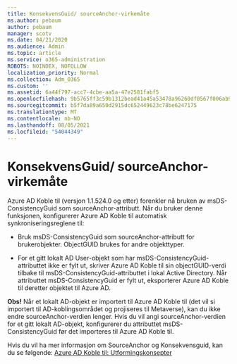 ```yaml
---
title: KonsekvensGuid/ sourceAnchor-virkemåte
ms.author: pebaum
author: pebaum
manager: scotv
ms.date: 04/21/2020
ms.audience: Admin
ms.topic: article
ms.service: o365-administration
ROBOTS: NOINDEX, NOFOLLOW
localization_priority: Normal
ms.collection: Adm_O365
ms.custom: ''
ms.assetid: 6a44f797-acc7-4cbe-aa5a-47e2581fabf5
ms.openlocfilehash: 9b5765ff3c59b1312bead41a45a53478a96260df0567f006ab93c3ccfaf4be64
ms.sourcegitcommit: b5f7da89a650d2915dc652449623c78be6247175
ms.translationtype: MT
ms.contentlocale: nb-NO
ms.lasthandoff: 08/05/2021
ms.locfileid: "54044349"
---
```

# <a name="consistencyguid--sourceanchor-behavior"></a>KonsekvensGuid/ sourceAnchor-virkemåte

Azure AD Koble til (versjon 1.1.524.0 og etter) forenkler nå bruken av msDS-ConsistencyGuid som sourceAnchor-attributt. Når du bruker denne funksjonen, konfigurerer Azure AD Koble til automatisk synkroniseringsreglene til:
  
- Bruk msDS-ConsistencyGuid som sourceAnchor-attributt for brukerobjekter. ObjectGUID brukes for andre objekttyper.
    
- For et gitt lokalt AD User-objekt som har msDS-ConsistencyGuid-attributtet ikke er fylt ut, skriver Azure AD Koble til sin objectGUID-verdi tilbake til msDS-ConsistencyGuid-attributtet i lokal Active Directory. Når attributtet msDS-ConsistencyGuid er fylt ut, eksporterer Azure AD Koble til deretter objektet til Azure AD.
    
 **Obs!** Når et lokalt AD-objekt er importert til Azure AD Koble til (det vil si importert til AD-koblingsområdet og projiseres til Metaverse), kan du ikke endre sourceAnchor-verdien lenger. Hvis du vil angi sourceAnchor-verdien for et gitt lokalt AD-objekt, konfigurerer du attributtet msDS-ConsistencyGuid før det importeres til Azure AD Koble til. 
  
Hvis du vil ha mer informasjon om SourceAnchor og Konsekvensguid, kan du se følgende: [Azure AD Koble til: Utformingskonsepter](https://docs.microsoft.com/azure/active-directory/connect/active-directory-aadconnect-design-concepts)
  

